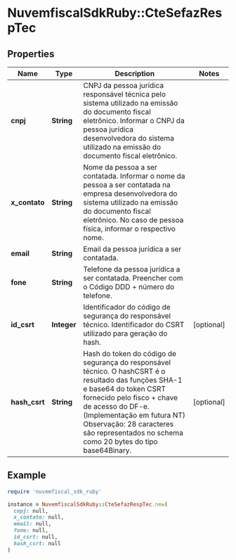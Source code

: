 # NuvemfiscalSdkRuby::CteSefazRespTec

## Properties

| Name | Type | Description | Notes |
| ---- | ---- | ----------- | ----- |
| **cnpj** | **String** | CNPJ da pessoa jurídica responsável técnica pelo sistema utilizado na emissão do documento fiscal eletrônico.  Informar o CNPJ da pessoa jurídica desenvolvedora do sistema utilizado na emissão do documento fiscal eletrônico. |  |
| **x_contato** | **String** | Nome da pessoa a ser contatada.  Informar o nome da pessoa a ser contatada na empresa desenvolvedora do sistema utilizado na emissão do documento fiscal eletrônico. No caso de pessoa física, informar o respectivo nome. |  |
| **email** | **String** | Email da pessoa jurídica a ser contatada. |  |
| **fone** | **String** | Telefone da pessoa jurídica a ser contatada.  Preencher com o Código DDD + número do telefone. |  |
| **id_csrt** | **Integer** | Identificador do código de segurança do responsável técnico.  Identificador do CSRT utilizado para geração do hash. | [optional] |
| **hash_csrt** | **String** | Hash do token do código de segurança do responsável técnico.  O hashCSRT é o resultado das funções SHA-1 e base64 do token CSRT fornecido pelo fisco + chave de acesso do DF-e. (Implementação em futura NT)  Observação: 28 caracteres são representados no schema como 20 bytes do tipo base64Binary. | [optional] |

## Example

```ruby
require 'nuvemfiscal_sdk_ruby'

instance = NuvemfiscalSdkRuby::CteSefazRespTec.new(
  cnpj: null,
  x_contato: null,
  email: null,
  fone: null,
  id_csrt: null,
  hash_csrt: null
)
```

